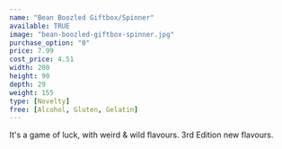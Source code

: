 ```yaml
---
name: "Bean Boozled Giftbox/Spinner"
available: TRUE
image: "bean-boozled-giftbox-spinner.jpg"
purchase_option: "0"
price: 7.99
cost_price: 4.51
width: 200
height: 90
depth: 29
weight: 155
type: [Novelty]
free: [Alcohol, Gluten, Gelatin]
---
```

It's a game of luck, with weird & wild flavours. 3rd Edition new flavours.